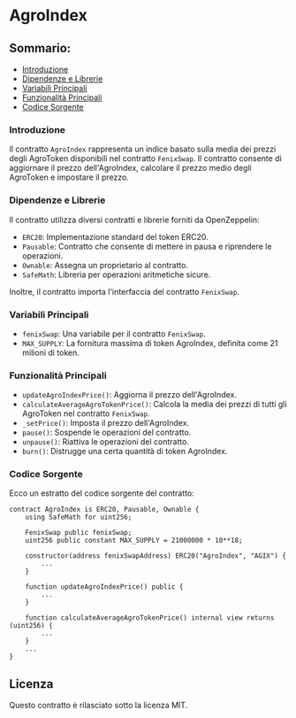 # AgroIndex

## Sommario:

- [Introduzione](#introduzione)
- [Dipendenze e Librerie](#dipendenze-e-librerie)
- [Variabili Principali](#variabili-principali)
- [Funzionalità Principali](#funzionalità-principali)
- [Codice Sorgente](#codice-sorgente)

### Introduzione

Il contratto `AgroIndex` rappresenta un indice basato sulla media dei prezzi degli AgroToken disponibili nel contratto `FenixSwap`. Il contratto consente di aggiornare il prezzo dell'AgroIndex, calcolare il prezzo medio degli AgroToken e impostare il prezzo.

### Dipendenze e Librerie

Il contratto utilizza diversi contratti e librerie forniti da OpenZeppelin:

- `ERC20`: Implementazione standard del token ERC20.
- `Pausable`: Contratto che consente di mettere in pausa e riprendere le operazioni.
- `Ownable`: Assegna un proprietario al contratto.
- `SafeMath`: Libreria per operazioni aritmetiche sicure.

Inoltre, il contratto importa l'interfaccia del contratto `FenixSwap`.

### Variabili Principali

- `fenixSwap`: Una variabile per il contratto `FenixSwap`.
- `MAX_SUPPLY`: La fornitura massima di token AgroIndex, definita come 21 milioni di token.

### Funzionalità Principali

- `updateAgroIndexPrice()`: Aggiorna il prezzo dell'AgroIndex.
- `calculateAverageAgroTokenPrice()`: Calcola la media dei prezzi di tutti gli AgroToken nel contratto `FenixSwap`.
- `_setPrice()`: Imposta il prezzo dell'AgroIndex.
- `pause()`: Sospende le operazioni del contratto.
- `unpause()`: Riattiva le operazioni del contratto.
- `burn()`: Distrugge una certa quantità di token AgroIndex.

### Codice Sorgente

Ecco un estratto del codice sorgente del contratto:

```solidity
contract AgroIndex is ERC20, Pausable, Ownable {
    using SafeMath for uint256;

    FenixSwap public fenixSwap;
    uint256 public constant MAX_SUPPLY = 21000000 * 10**18;

    constructor(address fenixSwapAddress) ERC20("AgroIndex", "AGIX") {
        ...
    }

    function updateAgroIndexPrice() public {
        ...
    }

    function calculateAverageAgroTokenPrice() internal view returns (uint256) {
        ...
    }
    ...
}
```


## Licenza

Questo contratto è rilasciato sotto la licenza MIT.
